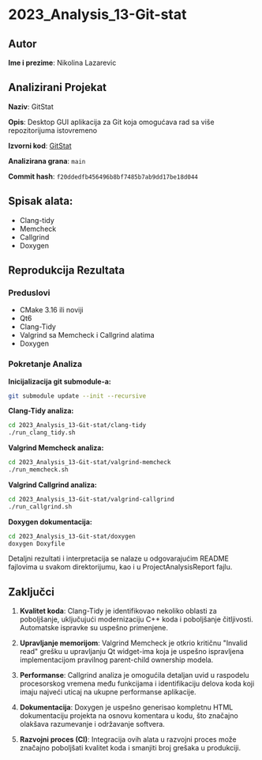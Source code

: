 # 2023_Analysis_13-Git-stat

## Autor

**Ime i prezime**: Nikolina Lazarevic

## Analizirani Projekat

**Naziv**: GitStat  

**Opis**: Desktop GUI aplikacija za Git koja omogućava rad sa više repozitorijuma istovremeno  

**Izvorni kod**: [GitStat](https://gitlab.com/matf-bg-ac-rs/course-rs/projects-2021-2022/13-Git-stat)

**Analizirana grana**: `main`  

**Commit hash**: `f20ddedfb456496b8bf7485b7ab9dd17be18d044`  

## Spisak alata:
* Clang-tidy
* Memcheck
* Callgrind
* Doxygen

## Reprodukcija Rezultata

### Preduslovi

- CMake 3.16 ili noviji
- Qt6
- Clang-Tidy
- Valgrind sa Memcheck i Callgrind alatima
- Doxygen

### Pokretanje Analiza

**Inicijalizacija git submodule-a:**
```bash
git submodule update --init --recursive
```

**Clang-Tidy analiza:**
```bash
cd 2023_Analysis_13-Git-stat/clang-tidy
./run_clang_tidy.sh
```

**Valgrind Memcheck analiza:**
```bash
cd 2023_Analysis_13-Git-stat/valgrind-memcheck
./run_memcheck.sh
```

**Valgrind Callgrind analiza:**
```bash
cd 2023_Analysis_13-Git-stat/valgrind-callgrind
./run_callgrind.sh
```

**Doxygen dokumentacija:**
```bash
cd 2023_Analysis_13-Git-stat/doxygen
doxygen Doxyfile
```

Detaljni rezultati i interpretacija se nalaze u odgovarajućim README fajlovima u svakom direktorijumu, kao i u ProjectAnalysisReport fajlu.

## Zaključci

1. **Kvalitet koda**: Clang-Tidy je identifikovao nekoliko oblasti za poboljšanje, uključujući modernizaciju C++ koda i poboljšanje čitljivosti. Automatske ispravke su uspešno primenjene.

2. **Upravljanje memorijom**: Valgrind Memcheck je otkrio kritičnu "Invalid read" grešku u upravljanju Qt widget-ima koja je uspešno ispravljena implementacijom pravilnog parent-child ownership modela.

3. **Performanse**: Callgrind analiza je omogućila detaljan uvid u raspodelu procesorskog vremena među funkcijama i identifikaciju delova koda koji imaju najveći uticaj na ukupne performanse aplikacije.

4. **Dokumentacija**: Doxygen je uspešno generisao kompletnu HTML dokumentaciju projekta na osnovu komentara u kodu, što značajno olakšava razumevanje i održavanje softvera.

5. **Razvojni proces (CI)**: Integracija ovih alata u razvojni proces može značajno poboljšati kvalitet koda i smanjiti broj grešaka u produkciji.
